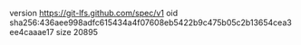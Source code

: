 version https://git-lfs.github.com/spec/v1
oid sha256:436aee998adfc615434a4f07608eb5422b9c475b05c2b13654cea3ee4caaae17
size 20895
